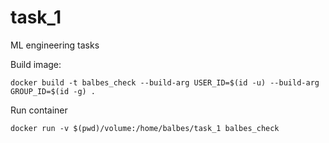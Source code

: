 # task_1
ML engineering tasks

Build image:  
```
docker build -t balbes_check --build-arg USER_ID=$(id -u) --build-arg GROUP_ID=$(id -g) .
```
Run container  
```
docker run -v $(pwd)/volume:/home/balbes/task_1 balbes_check
```
